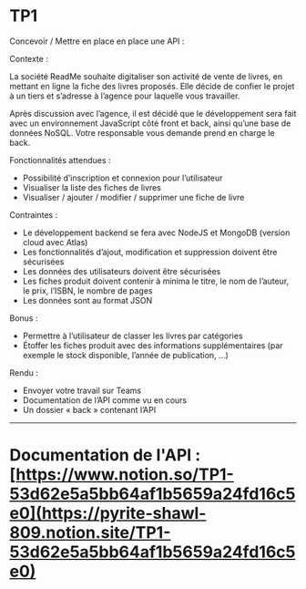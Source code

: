 # TP1

Concevoir / Mettre en place en place une API :

Contexte :

La société ReadMe souhaite digitaliser son activité de vente de livres, en mettant en ligne la fiche des livres proposés. Elle décide de confier le projet à un tiers et s’adresse à l’agence pour laquelle vous travailler.

Après discussion avec l’agence, il est décidé que le développement sera fait avec un environnement JavaScript côté front et back, ainsi qu’une base de données NoSQL. Votre responsable vous demande prend en charge le back.

Fonctionnalités attendues :

- Possibilité d’inscription et connexion pour l’utilisateur
- Visualiser la liste des fiches de livres
- Visualiser / ajouter / modifier / supprimer une fiche de livre

Contraintes :

- Le développement backend se fera avec NodeJS et MongoDB (version cloud avec Atlas)
- Les fonctionnalités d’ajout, modification et suppression doivent être sécurisées
- Les données des utilisateurs doivent être sécurisées
- Les fiches produit doivent contenir à minima le titre, le nom de l’auteur, le prix, l’ISBN, le nombre de pages
- Les données sont au format JSON

Bonus :

- Permettre à l’utilisateur de classer les livres par catégories
- Étoffer les fiches produit avec des informations supplémentaires (par exemple le stock disponible, l’année de publication, …)

Rendu :

- Envoyer votre travail sur Teams
- Documentation de l’API comme vu en cours
- Un dossier « back » contenant l’API

---------------------------------------------------------------------------------------------------------------------------------------------------

# Documentation de l'API : [https://www.notion.so/TP1-53d62e5a5bb64af1b5659a24fd16c5e0](https://pyrite-shawl-809.notion.site/TP1-53d62e5a5bb64af1b5659a24fd16c5e0)
